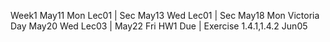 Week1
May11 Mon Lec01 | Sec
May13 Wed Lec01 | Sec
May18 Mon Victoria Day
May20 Wed Lec03 | 
May22 Fri HW1 Due | Exercise 1.4.1,1.4.2
Jun05
